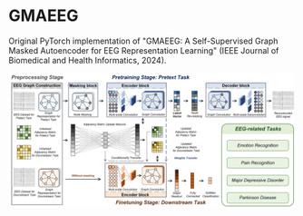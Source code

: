 # GMAEEG
Original PyTorch implementation of "GMAEEG: A Self-Supervised Graph Masked Autoencoder for EEG Representation Learning" (IEEE Journal of Biomedical and Health Informatics, 2024).

![](./GMAEEG.png)
